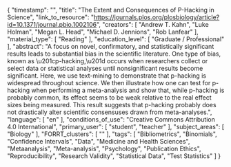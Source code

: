 {
    "timestamp": "",
    "title": "The Extent and Consequences of P-Hacking in Science",
    "link_to_resource": "https://journals.plos.org/plosbiology/article?id=10.1371/journal.pbio.1002106",
    "creators": [
        "Andrew T. Kahn",
        "Luke Holman",
        "Megan L. Head",
        "Michael D. Jennions",
        "Rob Lanfear"
    ],
    "material_type": [
        "Reading"
    ],
    "education_level": [
        "Graduate / Professional"
    ],
    "abstract": "A focus on novel, confirmatory, and statistically significant results leads to substantial bias in the scientific literature. One type of bias, known as \u201cp-hacking,\u201d occurs when researchers collect or select data or statistical analyses until nonsignificant results become significant. Here, we use text-mining to demonstrate that p-hacking is widespread throughout science. We then illustrate how one can test for p-hacking when performing a meta-analysis and show that, while p-hacking is probably common, its effect seems to be weak relative to the real effect sizes being measured. This result suggests that p-hacking probably does not drastically alter scientific consensuses drawn from meta-analyses.",
    "language": [
        "en"
    ],
    "conditions_of_use": "Creative Commons Attribution 4.0 International",
    "primary_user": [
        "student",
        "teacher"
    ],
    "subject_areas": [
        "Biology"
    ],
    "FORRT_clusters": [
        ""
    ],
    "tags": [
        "Bibliometrics",
        "Binomials",
        "Confidence Intervals",
        "Data",
        "Medicine and Health Sciences",
        "Metaanalysis",
        "Meta-analysis",
        "Psychology",
        "Publication Ethics",
        "Reproducibility",
        "Research Validity",
        "Statistical Data",
        "Test Statistics"
    ]
}